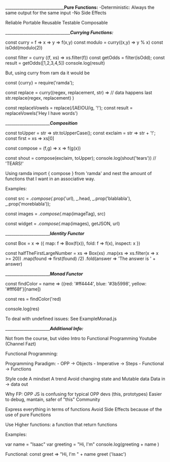  _______________________________________________Pure Functions:__________________
-Deterministic: Always the same output for the same input
-No Side Effects

Reliable
Portable
Reusable
Testable
Composable
 

 _______________________________________________Currying Functions:_______________

 const curry = f => x => y => f(x,y)
 const modulo = curry((x,y) => y % x)
 const isOdd(modulo(2))

 const filter = curry ((f, xs) => xs.filter(f))
 const getOdds = filter(isOdd);
 const result = getOdds([1,2,3,4,5])
 console.log(result)

 But, using curry from ram da it would be

 const {curry} = require('ramda');

 const replace = curry((regex, replacement, str) => // data happens last
    str.replace(regex, replacement)
)

const replaceVowels = replace(/[AEIOU/ig, '!');
const result = replaceVowels('Hey I have words')

_______________________________________________Composition_________________________

const toUpper = str => str.toUpperCase();
const exclaim = str => str + '!';
const first = xs => xs[0]

const compose = (f,g) => x => f(g(x))

const shout = compose(exclaim, toUpper);
console.log(shout('tears')) // 'TEARS!' 

Using ramda
import { compose } from 'ramda'
and nest the amount of functions that I want in an associative way. 

Examples:

const src = _.compose(_.prop('url), _.head, _.prop('blablabla'), _.prop('moreblabla'));

const images = _.compose(_.map(imageTag), src)

const widget = _.compose(_.map(images), getJSON, url)


_______________________________________________Identity Functor_________________________

const Box = x => 
({
    map: f => Box(f(x)),
    fold: f => f(x),
    inspect: x
})

const halfTheFirstLargeNumber = xs => 
    Box(xs)
    .map(xs => xs.filter(x => x >= 20))
    .map(found => first(found) /2)
    .fold(answer => 'The answer is ' + answer)

_______________________________________________Monad Functor_________________________  

const findColor = name => 
    ({red: '#ff4444', blue: '#3b5998', yellow: '#fff68f'}[name])

const res = findColor('red)

console.log(res)

To deal with undefined issues:
See ExampleMonad.js


_______________________________________________Additional Info:_________________________  

Not from the course, but video Intro to Functional Programming Youtube (Channel Fazt)

Functional Programming:

Programming Paradigm:
    - OPP -> Objects
    - Imperative -> Steps
    - Functional -> Functions

Style code
A mindset
A trend
Avoid changing state and Mutable data
Data in -> data out

Why FP:
OPP JS is confusing for typical OPP devs (this, prototypes)
Easier to debug, mantain, safer of "this"
Community

 
Express everything in terms of functions
Avoid Side Effects because of the use of pure Functions

Use Higher functions: a function that return functions
 
Examples:

var name = "Isaac"
var greeting = "Hi, I'm"
console.log(greeting + name )

Functional:
const greet => "Hi, I'm " + name
greet ('Isaac')



